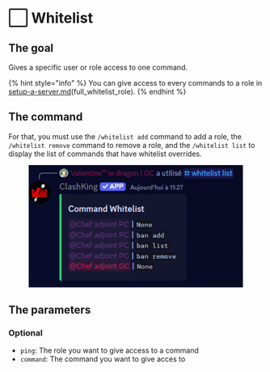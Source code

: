 # ⬜ Whitelist

## The goal

Gives a specific user or role access to one command.

{% hint style="info" %}
You can give access to every commands to a role in [setup-a-server.md](setup-a-server.md "mention")(full\_whitelist\_role).
{% endhint %}

## The command

For that, you must use the `/whitelist add` command to add a role, the `/whitelist remove` command to remove a role, and the `/whitelist list` to display the list of commands that have whitelist overrides.

<figure><img src="../.gitbook/assets/image (127).png" alt=""><figcaption></figcaption></figure>

## The parameters

### Optional

* `ping`: The role you want to give access to a command
* `command`:  The command you want to give acces to

